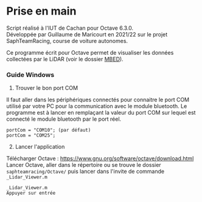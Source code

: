 # Prise en main

Script réalisé à l'IUT de Cachan pour Octave 6.3.0.  
Développée par Guillaume de Maricourt en 2021/22 sur le projet SaphTeamRacing, course de voiture autonomes.  

Ce programme écrit pour Octave permet de visualiser les données collectées par le LiDAR (voir le dossier [MBED](https://github.com/Widelx/saphteamracing/tree/main/MBED)).


### Guide Windows
1. Trouver le bon port COM
  
Il faut aller dans les périphériques connectés pour connaitre le port COM utilisé par votre PC pour la communication avec le module bluetooth.
Le programme est à lancer en remplaçant la valeur du port COM sur lequel est connecté le module bluetooth par le port réel.
```
portCom = "COM10"; (par défaut)
portCom = "COM25";
```

2. Lancer l'application
  
  
Télécharger Octave : https://www.gnu.org/software/octave/download.html  
Lancer Octave, aller dans le répertoire ou se trouve le dossier `saphteamracing/Octave/` puis lancer dans l'invite de commande `_Lidar_Viewer.m`
```
_Lidar_Viewer.m
Appuyer sur entrée
```
